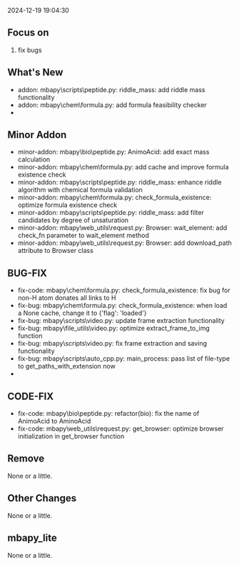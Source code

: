 <!--
 * @Date: 2024-12-19 19:04:30
 * @LastEditors: BHM-Bob 2262029386@qq.com
 * @LastEditTime: 2024-12-19 19:07:52
 * @Description: 
-->
2024-12-19 19:04:30


## Focus on  
1. fix bugs

  
## What's New 
- addon: mbapy\scripts\peptide.py: riddle_mass: add riddle mass functionality  
- addon: mbapy\chem\formula.py: add formula feasibility checker  
- 


## Minor Addon
- minor-addon: mbapy\bio\peptide.py: AnimoAcid: add exact mass calculation  
- minor-addon: mbapy\chem\formula.py: add cache and improve formula existence check  
- minor-addon: mbapy\scripts\peptide.py: riddle_mass: enhance riddle algorithm with chemical formula validation  
- minor-addon: mbapy\chem\formula.py: check_formula_existence: optimize formula existence check  
- minor-addon: mbapy\scripts\peptide.py: riddle_mass: add filter candidates by degree of unsaturation  
- minor-addon: mbapy\web_utils\request.py: Browser: wait_element: add check_fn parameter to wait_element method  
- minor-addon: mbapy\web_utils\request.py: Browser: add download_path attribute to Browser class  


## BUG-FIX  
- fix-code: mbapy\chem\formula.py: check_formula_existence: fix bug for non-H atom donates all links to H  
- fix-bug: mbapy\chem\formula.py: check_formula_existence: when load a None cache, change it to {'flag': 'loaded'}  
- fix-bug: mbapy\scripts\video.py: update frame extraction functionality  
- fix-bug: mbapy\file_utils\video.py: optimize extract_frame_to_img function  
- fix-bug: mbapy\scripts\video.py: fix frame extraction and saving functionality  
- fix-bug: mbapy\scripts\auto_cpp.py: main_process: pass list of file-type to get_paths_with_extension now  
- 


## CODE-FIX 
- fix-code: mbapy\bio\peptide.py: refactor(bio): fix the name of AnimoAcid to AminoAcid  
- fix-code: mbapy\web_utils\request.py: get_browser: optimize browser initialization in get_browser function  


## Remove  
None or a little.  
  
  
## Other Changes  
None or a little.  


## mbapy_lite
None or a little. 